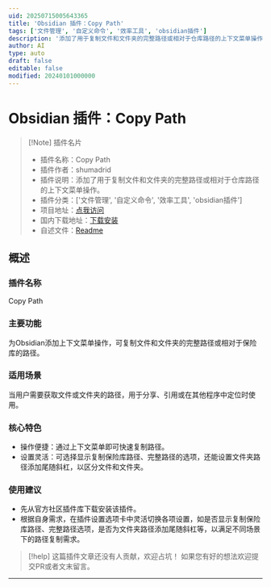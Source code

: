 ```yaml
---
uid: 20250715005643365
title: 'Obsidian 插件：Copy Path'
tags: ['文件管理', '自定义命令', '效率工具', 'obsidian插件']
description: '添加了用于复制文件和文件夹的完整路径或相对于仓库路径的上下文菜单操作。'
author: AI
type: auto
draft: false
editable: false
modified: 20240101000000
---
```


# Obsidian 插件：Copy Path

> [!Note] 插件名片
> - 插件名称：Copy Path
> - 插件作者：shumadrid
> - 插件说明：添加了用于复制文件和文件夹的完整路径或相对于仓库路径的上下文菜单操作。
> - 插件分类：['文件管理', '自定义命令', '效率工具', 'obsidian插件']
> - 项目地址：[点我访问](https://github.com/shumadrid/obsidian-copy-path)
> - 国内下载地址：[下载安装](https://pkmer.cn/products/plugin/pluginMarket/?copy-path)
> - 自述文件：[Readme](https://ghproxy.net/https://raw.githubusercontent.com/shumadrid/obsidian-copy-path/master/README.md)



## 概述

### 插件名称
Copy Path

### 主要功能
为Obsidian添加上下文菜单操作，可复制文件和文件夹的完整路径或相对于保险库的路径。

### 适用场景
当用户需要获取文件或文件夹的路径，用于分享、引用或在其他程序中定位时使用。

### 核心特色
- 操作便捷：通过上下文菜单即可快速复制路径。
- 设置灵活：可选择显示复制保险库路径、完整路径的选项，还能设置文件夹路径添加尾随斜杠，以区分文件和文件夹。

### 使用建议
- 先从官方社区插件库下载安装该插件。
- 根据自身需求，在插件设置选项卡中灵活切换各项设置，如是否显示复制保险库路径、完整路径选项，是否为文件夹路径添加尾随斜杠等，以满足不同场景下的路径复制需求。


> [!help] 
> 这篇插件文章还没有人贡献，欢迎占坑！
> 如果您有好的想法欢迎提交PR或者文末留言。
> 

---


